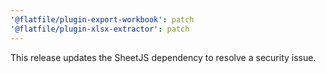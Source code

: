 ```yaml
---
'@flatfile/plugin-export-workbook': patch
'@flatfile/plugin-xlsx-extractor': patch
---
```


This release updates the SheetJS dependency to resolve a security issue.
